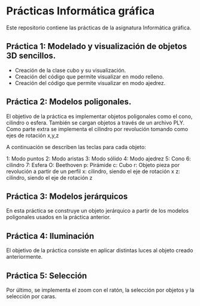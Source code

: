 # Prácticas Informática gráfica

Este repositorio contiene las prácticas de la asignatura Informática gráfica. 

## Práctica 1: Modelado y visualización de objetos 3D sencillos.

* Creación de la clase cubo y su visualización.
* Creación del código que permite visualizar en modo relleno.
* Creación del código que permite visualizar en modo ajedrez.

## Práctica 2: Modelos poligonales.

El objetivo de la práctica es implementar objetos poligonales como el cono, cilindro o esfera. También se cargan objetos a través de un archivo PLY.
Como parte extra se implementa el cilindro por revolución tomando como ejes de
rotación x,y,z

A continuación se describen las teclas para cada objeto:

1: Modo puntos
2: Modo aristas
3: Modo sólido
4: Modo ajedrez
5: Cono
6: cilindro
7: Esfera
O: Beethoven
p: Pirámide
c: Cubo 
r: Objeto pieza por revolución a partir de un perfil
x: cilindro, siendo el eje de rotación x
z: cilindro, siendo el eje de rotación z

## Práctica 3: Modelos jerárquicos

En esta práctica se construye un objeto jerárquico a partir de los modelos poligonales usados en la práctica anterior.

## Práctica 4: Iluminación

El objetivo de la práctica consiste en aplicar distintas luces al objeto creado anteriormente.

## Práctica 5: Selección

Por último, se implementa el zoom con el ratón, la selección por objetos y la selección por caras.
